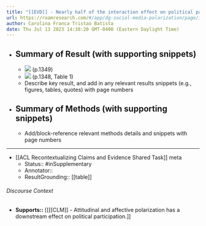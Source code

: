 ```yaml
---
title: "[[EVD]] - Nearly half of the interaction effect on political participation was mediated by attitudinal and affective polarization. - [[@kobayashiDepolarizationSocialMedia2020]]"
url: https://roamresearch.com/#/app/dg-social-media-polarization/page/icslLsv9V
author: Carolina Franca Tristao Batista
date: Thu Jul 13 2023 14:38:20 GMT-0400 (Eastern Daylight Time)
---
```


- ## Summary of Result (with supporting snippets)
    - ![](https://firebasestorage.googleapis.com/v0/b/firescript-577a2.appspot.com/o/imgs%2Fapp%2Fdg-social-media-polarization%2F7uBARj77Zj.37.36%20PM.png?alt=media&token=acd168db-2d70-43bf-acda-1ab9fd5ce7b3) (p.1349)
    - ![](https://firebasestorage.googleapis.com/v0/b/firescript-577a2.appspot.com/o/imgs%2Fapp%2Fdg-social-media-polarization%2FmZqSgA0eL1.37.58%20PM.png?alt=media&token=e66aa132-46da-49b8-a68c-fb0c6b13c884) (p.1348, Table 1)
    - Describe key result, and add in any relevant results snippets (e.g., figures, tables, quotes) with page numbers
- ## Summary of Methods (with supporting snippets)
    - Add/block-reference relevant methods details and snippets with page numbers
- ---
- [[ACL Recontextualizing Claims and Evidence Shared Task]] meta
    - Status:: #inSupplementary
    - Annotator::
    - ResultGrounding:: [[table]]

###### Discourse Context

- **Supports::** [[[[CLM]] - Attitudinal and affective polarization has a downstream effect on political participation.]]
